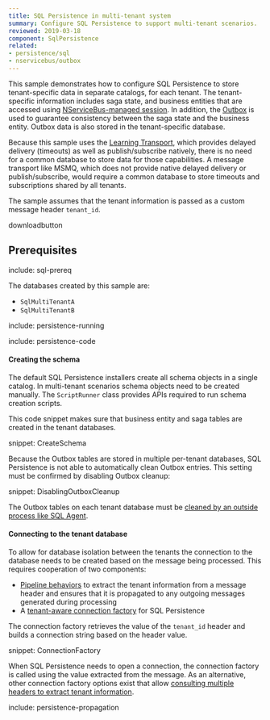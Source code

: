 ```yaml
---
title: SQL Persistence in multi-tenant system
summary: Configure SQL Persistence to support multi-tenant scenarios.
reviewed: 2019-03-18
component: SqlPersistence
related:
- persistence/sql
- nservicebus/outbox
---
```


This sample demonstrates how to configure SQL Persistence to store tenant-specific data in separate catalogs, for each tenant. The tenant-specific information includes saga state, and business entities that are accessed using [NServiceBus-managed session](/persistence/sql/accessing-data.md). In addition, the [Outbox](/nservicebus/outbox/) is used to guarantee consistency between the saga state and the business entity. Outbox data is also stored in the tenant-specific database.

Because this sample uses the [Learning Transport](/transports/learning/), which provides delayed delivery (timeouts) as well as publish/subscribe natively, there is no need for a common database to store data for those capabilities. A message transport like MSMQ, which does not provide native delayed delivery or publish/subscribe, would require a common database to store timeouts and subscriptions shared by all tenants.

The sample assumes that the tenant information is passed as a custom message header `tenant_id`.

downloadbutton


## Prerequisites

include: sql-prereq

The databases created by this sample are:

 * `SqlMultiTenantA`
 * `SqlMultiTenantB`

include: persistence-running

include: persistence-code

#### Creating the schema

The default SQL Persistence installers create all schema objects in a single catalog. In multi-tenant scenarios schema objects need to be created manually. The `ScriptRunner` class provides APIs required to run schema creation scripts.

This code snippet makes sure that business entity and saga tables are created in the tenant databases.

snippet: CreateSchema

Because the Outbox tables are stored in multiple per-tenant databases, SQL Persistence is not able to automatically clean Outbox entries. This setting must be confirmed by disabling Outbox cleanup:

snippet: DisablingOutboxCleanup

The Outbox tables on each tenant database must be [cleaned by an outside process like SQL Agent](/persistence/sql/multi-tenant.md#disabling-outbox-cleanup).


#### Connecting to the tenant database

To allow for database isolation between the tenants the connection to the database needs to be created based on the message being processed. This requires cooperation of two components:

 * [Pipeline behaviors](/nservicebus/pipeline/manipulate-with-behaviors.md) to extract the tenant information from a message header and ensures that it is propagated to any outgoing messages generated during processing
 * A [tenant-aware connection factory](/persistence/sql/multi-tenant.md#specifying-connections-per-tenant) for SQL Persistence

The connection factory retrieves the value of the `tenant_id` header and builds a connection string based on the header value.

snippet: ConnectionFactory

When SQL Persistence needs to open a connection, the connection factory is called using the value extracted from the message. As an alternative, other connection factory options exist that allow [consulting multiple headers to extract tenant information](/persistence/sql/multi-tenant.md#specifying-connections-per-tenant).

include: persistence-propagation
